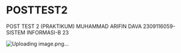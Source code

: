 # POSTTEST2
POST TEST 2 (PRAKTIKUM) MUHAMMAD ARIFIN DAVA 2309116059- SISTEM INFORMASI-B 23





![Uploading image.png…]()

